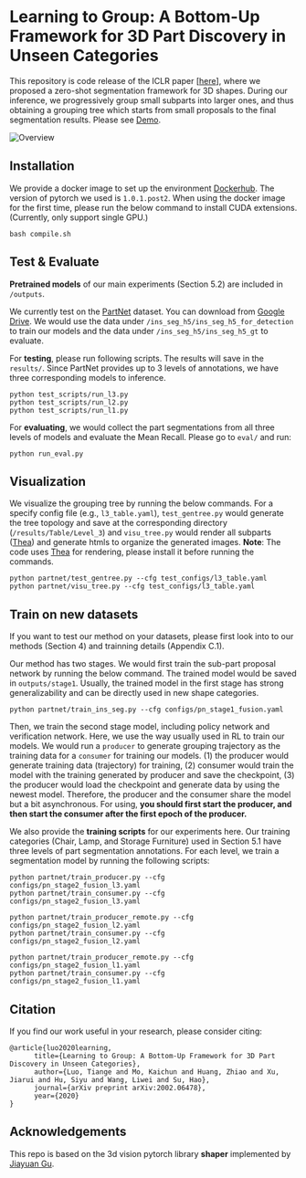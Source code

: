 # Learning to Group: A Bottom-Up Framework for 3D Part Discovery in Unseen Categories
This repository is code release of the ICLR paper [<a href="https://tiangeluo.github.io/papers/LearningToGroup.pdf">here</a>], where we proposed a zero-shot segmentation framework for 3D shapes. During our inference, we progressively group small subparts into larger ones, and thus obtaining a grouping tree which starts from small proposals to the final segmentation results. Please see [Demo](https://github.com/tiangeluo/Learning-to-Group/blob/master/results/Table/Level_3/tree/html/index.html).

![Overview](https://github.com/tiangeluo/Learning-to-Group/blob/master/overview.png)

## Installation
We provide a docker image to set up the environment [Dockerhub](https://hub.docker.com/r/tiangeluo/learning-to-group). The version of pytorch we used is `1.0.1.post2`. When using the docker image for the first time, please run the below command to install CUDA extensions. (Currently, only support single GPU.)

```
bash compile.sh
```

## Test & Evaluate

**Pretrained models** of our main experiments (Section 5.2) are included in ```/outputs```.

We currently test on the [PartNet](https://cs.stanford.edu/~kaichun/partnet/) dataset. You can download from [Google Drive](https://drive.google.com/file/d/1CTSDQBkMDnsA29cd1DnjRuJeQxbe5ruL/view?usp=sharing). We would use the data under `/ins_seg_h5/ins_seg_h5_for_detection` to train our models and the data under `/ins_seg_h5/ins_seg_h5_gt` to evaluate.

For **testing**, please run following scripts. The results will save in the `results/`. Since PartNet provides up to 3 levels of annotations, we have three corresponding models to inference. 

```
python test_scripts/run_l3.py
python test_scripts/run_l2.py
python test_scripts/run_l1.py
```

For **evaluating**, we would collect the part segmentations from all three levels of models and evaluate the Mean Recall. Please go to `eval/` and run:

```
python run_eval.py
```

## Visualization
We visualize the grouping tree by running the below commands. For a specify config file (e.g., `l3_table.yaml`), `test_gentree.py` would generate the tree topology and save at the corresponding directory (`/results/Table/Level_3`) and `visu_tree.py` would render all subparts ([Thea](https://github.com/sidch/Thea)) and generate htmls to organize the generated images. **Note**: The code uses [Thea](https://github.com/sidch/Thea) for rendering, please install it before running the commands.

```
python partnet/test_gentree.py --cfg test_configs/l3_table.yaml
python partnet/visu_tree.py --cfg test_configs/l3_table.yaml
```

## Train on new datasets

If you want to test our method on your datasets, please first look into to our methods (Section 4) and trainning details (Appendix C.1). 



Our method has two stages. We would first train the sub-part proposal network by running the below command. The trained model would be saved in `outputs/stage1`. Usually, the trained model in the first stage has strong generalizability and can be directly used in new shape categories.

```
python partnet/train_ins_seg.py --cfg configs/pn_stage1_fusion.yaml
```

Then, we train the second stage model, including policy network and verification network. Here, we use the way usually used in RL to train our models. We would run a `producer` to generate grouping trajectory as the training data for a `consumer` for training our models. (1) the producer would generate training data (trajectory) for training, (2) consumer would train the model with the training generated by producer and save the checkpoint, (3) the producer would load the checkpoint and generate data by using the newest model. Therefore, the producer and the consumer share the model but a bit asynchronous. For using, **you should first start the producer, and then start the consumer after the first epoch of the producer.**



We also provide the **training scripts** for our experiments here. Our training categories (Chair, Lamp, and Storage Furniture) used in Section 5.1 have three levels of part segmentation annotations. For each level, we train a segmentation model by running the following scripts:
```
python partnet/train_producer.py --cfg configs/pn_stage2_fusion_l3.yaml
python partnet/train_consumer.py --cfg configs/pn_stage2_fusion_l3.yaml

python partnet/train_producer_remote.py --cfg configs/pn_stage2_fusion_l2.yaml
python partnet/train_consumer.py --cfg configs/pn_stage2_fusion_l2.yaml

python partnet/train_producer_remote.py --cfg configs/pn_stage2_fusion_l1.yaml
python partnet/train_consumer.py --cfg configs/pn_stage2_fusion_l1.yaml
```

## Citation

If you find our work useful in your research, please consider citing:

```
@article{luo2020learning,
      title={Learning to Group: A Bottom-Up Framework for 3D Part Discovery in Unseen Categories},
      author={Luo, Tiange and Mo, Kaichun and Huang, Zhiao and Xu, Jiarui and Hu, Siyu and Wang, Liwei and Su, Hao},
      journal={arXiv preprint arXiv:2002.06478},
      year={2020}
}
```

## Acknowledgements

This repo is based on the 3d vision pytorch library **shaper** implemented by <a href="https://sites.google.com/eng.ucsd.edu/jiayuan-gu" target="_blank">Jiayuan Gu</a>.
